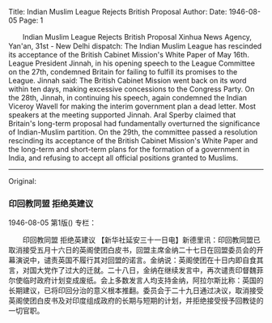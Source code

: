 Title: Indian Muslim League Rejects British Proposal
Author:
Date: 1946-08-05
Page: 1

　　Indian Muslim League
    Rejects British Proposal
    Xinhua News Agency, Yan'an, 31st - New Delhi dispatch: The Indian Muslim League has rescinded its acceptance of the British Cabinet Mission's White Paper of May 16th. League President Jinnah, in his opening speech to the League Committee on the 27th, condemned Britain for failing to fulfill its promises to the League. Jinnah said: The British Cabinet Mission went back on its word within ten days, making excessive concessions to the Congress Party. On the 28th, Jinnah, in continuing his speech, again condemned the Indian Viceroy Wavell for making the interim government plan a dead letter. Most speakers at the meeting supported Jinnah. Aral Sperby claimed that Britain's long-term proposal had fundamentally overturned the significance of Indian-Muslim partition. On the 29th, the committee passed a resolution rescinding its acceptance of the British Cabinet Mission's White Paper and the long-term and short-term plans for the formation of a government in India, and refusing to accept all official positions granted to Muslims.



<hr /> 

Original: 


### 印回教同盟  拒绝英建议

1946-08-05
第1版()
专栏：

　　印回教同盟
    拒绝英建议
    【新华社延安三十一日电】新德里讯：印回教同盟已取消接受五月十六日的英阁使团白皮书，回盟主席金纳二十七日在回盟委员会的开幕演说中，谴责英国不履行其对回盟的诺言。金纳说：英阁使团在十日内即自食其言，对国大党作了过大的迁就。二十八日，金纳在继续发言中，再次谴责印督魏菲尔使临时政府计划变成废纸。会上多数发言人均支持金纳，阿拉尔斯比称：英国的长期建议，已将印回分治的意义根本推翻。委员会于二十九日通过决议，取消接受英阁使团白皮书及对印度组成政府的长期与短期的计划，并拒绝接受授予回教徒的一切官职。
